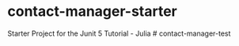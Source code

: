 # contact-manager-starter
Starter Project for the Junit 5 Tutorial - Julia
#   c o n t a c t - m a n a g e r - t e s t 
 
 